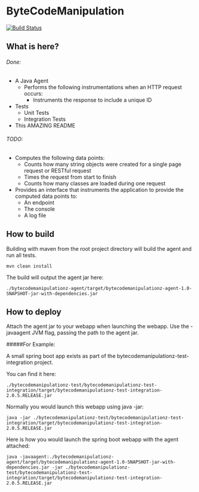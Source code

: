 # ByteCodeManipulation

[![Build Status](https://travis-ci.org/stevejagodzinski/ByteCodeManipulation.svg?branch=master)](https://travis-ci.org/stevejagodzinski/ByteCodeManipulation)

## What is here?

###### Done:
* A Java Agent
  * Performs the following instrumentations when an HTTP request occurs:
    * Instruments the response to include a unique ID
* Tests
  * Unit Tests
  * Integration Tests
* This AMAZING README  

###### TODO:
* Computes the following data points:
  * Counts how many string objects were created for a single page request or RESTful request
  * Times the request from start to finish
  * Counts how many classes are loaded during one request
* Provides an interface that instruments the application to provide the computed data points to:
  * An endpoint
  * The console
  * A log file
  
## How to build
Building with maven from the root project directory will build the agent and run all tests.

```
mvn clean install
```

The build will output the agent jar here:
```
./bytecodemanipulationz-agent/target/bytecodemanipulationz-agent-1.0-SNAPSHOT-jar-with-dependencies.jar
```

## How to deploy
Attach the agent jar to your webapp when launching the webapp.
Use the -javaagent JVM flag, passing the path to the agent jar.

#####For Example:

A small spring boot app exists as part of the bytecodemanipulationz-test-integration project.

You can find it here:
```
./bytecodemanipulationz-test/bytecodemanipulationz-test-integration/target/bytecodemanipulationz-test-integration-2.0.5.RELEASE.jar
```

Normally you would launch this webapp using java -jar:
```
java -jar ./bytecodemanipulationz-test/bytecodemanipulationz-test-integration/target/bytecodemanipulationz-test-integration-2.0.5.RELEASE.jar
```

Here is how you would launch the spring boot webapp with the agent attached:
```
java -javaagent:./bytecodemanipulationz-agent/target/bytecodemanipulationz-agent-1.0-SNAPSHOT-jar-with-dependencies.jar -jar ./bytecodemanipulationz-test/bytecodemanipulationz-test-integration/target/bytecodemanipulationz-test-integration-2.0.5.RELEASE.jar
```
